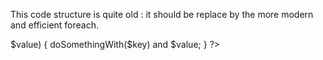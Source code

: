 This code structure is quite old : it should be replace by the more modern and efficient foreach.

<?php
    foreach($array as $key => $value) {
        doSomethingWith($key) and $value;
    }
?> 

